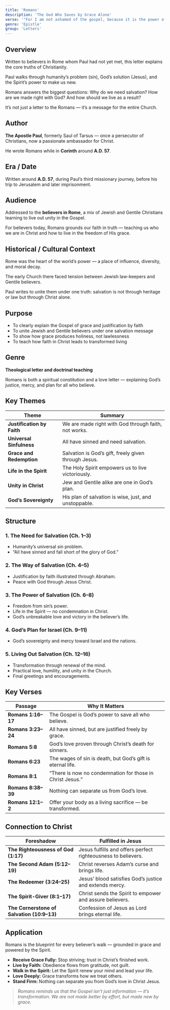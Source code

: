 ```yaml
---
title: 'Romans'
description: 'The God Who Saves by Grace Alone'
verse: '"For I am not ashamed of the gospel, because it is the power of God that brings salvation to everyone who believes." — Romans 1:16'
genre: 'Epistle'
group: 'Letters'
---
```


## Overview

Written to believers in Rome whom Paul had not yet met, this letter explains the core truths of Christianity.

Paul walks through humanity’s problem (sin), God’s solution (Jesus), and the Spirit’s power to make us new.

Romans answers the biggest questions: Why do we need salvation? How are we made right with God? And how should we live as a result?

It’s not just a letter to the Romans — it’s a message for the entire Church.

## Author

**The Apostle Paul**, formerly Saul of Tarsus — once a persecutor of Christians, now a passionate ambassador for Christ.

He wrote Romans while in **Corinth** around **A.D. 57**.

## Era / Date

Written around **A.D. 57**, during Paul’s third missionary journey, before his trip to Jerusalem and later imprisonment.

## Audience

Addressed to the **believers in Rome**, a mix of Jewish and Gentile Christians learning to live out unity in the Gospel.

For believers today, Romans grounds our faith in truth — teaching us who we are in Christ and how to live in the freedom of His grace.

## Historical / Cultural Context

Rome was the heart of the world’s power — a place of influence, diversity, and moral decay.

The early Church there faced tension between Jewish law-keepers and Gentile believers.

Paul writes to unite them under one truth: salvation is not through heritage or law but through Christ alone.

## Purpose
- To clearly explain the Gospel of grace and justification by faith
- To unite Jewish and Gentile believers under one salvation message
- To show how grace produces holiness, not lawlessness
- To teach how faith in Christ leads to transformed living


## Genre

**Theological letter and doctrinal teaching**

Romans is both a spiritual constitution and a love letter — explaining God’s justice, mercy, and plan for all who believe.

## Key Themes


| Theme | Summary |
|-------|----------|
| **Justification by Faith** | We are made right with God through faith, not works. |
| **Universal Sinfulness** | All have sinned and need salvation. |
| **Grace and Redemption** | Salvation is God’s gift, freely given through Jesus. |
| **Life in the Spirit** | The Holy Spirit empowers us to live victoriously. |
| **Unity in Christ** | Jew and Gentile alike are one in God’s plan. |
| **God’s Sovereignty** | His plan of salvation is wise, just, and unstoppable. |

## Structure


### 1. The Need for Salvation (Ch. 1–3)
- Humanity’s universal sin problem.
- “All have sinned and fall short of the glory of God.”


### 2. The Way of Salvation (Ch. 4–5)
- Justification by faith illustrated through Abraham.
- Peace with God through Jesus Christ.


### 3. The Power of Salvation (Ch. 6–8)
- Freedom from sin’s power.
- Life in the Spirit — no condemnation in Christ.
- God’s unbreakable love and victory in the believer’s life.


### 4. God’s Plan for Israel (Ch. 9–11)
- God’s sovereignty and mercy toward Israel and the nations.


### 5. Living Out Salvation (Ch. 12–16)
- Transformation through renewal of the mind.
- Practical love, humility, and unity in the Church.
- Final greetings and encouragements.


## Key Verses


| Passage | Why It Matters |
|----------|----------------|
| **Romans 1:16–17** | The Gospel is God’s power to save all who believe. |
| **Romans 3:23–24** | All have sinned, but are justified freely by grace. |
| **Romans 5:8** | God’s love proven through Christ’s death for sinners. |
| **Romans 6:23** | The wages of sin is death, but God’s gift is eternal life. |
| **Romans 8:1** | “There is now no condemnation for those in Christ Jesus.” |
| **Romans 8:38–39** | Nothing can separate us from God’s love. |
| **Romans 12:1–2** | Offer your body as a living sacrifice — be transformed. |

## Connection to Christ


| Foreshadow | Fulfilled in Jesus |
|-------------|-------------------|
| **The Righteousness of God (1:17)** | Jesus fulfills and offers perfect righteousness to believers. |
| **The Second Adam (5:12–19)** | Christ reverses Adam’s curse and brings life. |
| **The Redeemer (3:24–25)** | Jesus’ blood satisfies God’s justice and extends mercy. |
| **The Spirit-Giver (8:1–17)** | Christ sends the Spirit to empower and assure believers. |
| **The Cornerstone of Salvation (10:9–13)** | Confession of Jesus as Lord brings eternal life. |

## Application

Romans is the blueprint for every believer’s walk — grounded in grace and powered by the Spirit.
- **Receive Grace Fully:** Stop striving; trust in Christ’s finished work.
- **Live by Faith:** Obedience flows from gratitude, not guilt.
- **Walk in the Spirit:** Let the Spirit renew your mind and lead your life.
- **Love Deeply:** Grace transforms how we treat others.
- **Stand Firm:** Nothing can separate you from God’s love in Christ Jesus.


> *Romans reminds us that the Gospel isn’t just information — it’s transformation. We are not made better by effort, but made new by grace.*
